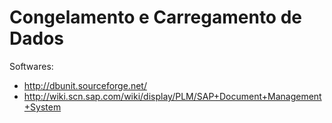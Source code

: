 Congelamento e Carregamento de Dados
======

Softwares: 

* http://dbunit.sourceforge.net/
* http://wiki.scn.sap.com/wiki/display/PLM/SAP+Document+Management+System
